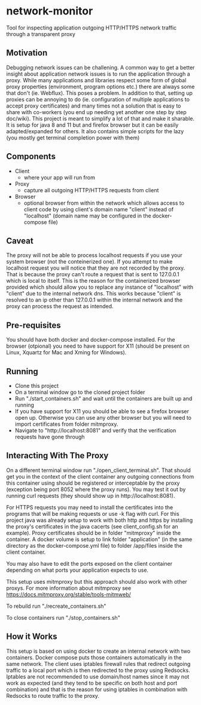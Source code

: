 # network-monitor
Tool for inspecting application outgoing HTTP/HTTPS network traffic through a transparent proxy

## Motivation

Debugging network issues can be challening. A common way to get a better insight about application network issues is to run the application through a proxy. While many applications and libraries respect some form of global proxy properties (environment, program options etc.) there are always some that don't (ie. Webflux). This poses a problem. In addition to that, setting up proxies can be annoying to do (ie. configuration of multiple applications to accept proxy certificates) and many times not a solution that is easy to share with co-workers (you end up needing yet another one step by step doc/wiki). This project is meant to simplify a lot of that and make it sharable. It is setup for java 8 and 11 but and firefox browser but it can be easily adapted/expanded for others. It also contains simple scripts for the lazy (you mostly get terminal completion power with them)

## Components
* Client 
    * where your app will run from
* Proxy 
    * capture all outgoing HTTP/HTTPS requests from client
* Browser 
    * optional browser from within the network which allows access to client code by using  client's domain name "client" instead of "localhost" (domain name may be configured in the docker-compose file)

## Caveat

The proxy will not be able to process localhost requests if you use your system browser (not the conteinerized one). If you attempt to make localhost request you will notice that they are not recorded by the proxy. That is because the proxy can't route a request that is sent to 127.0.0.1 which is local to itself. This is the reason for the containerized browser provided which should allow you to replace any instance of "localhost" with "client" due to the internal network dns. This works because "client" is resolved to an ip other than 127.0.0.1 within the internal network and the proxy can process the request as intended.

## Pre-requisites

You should have both docker and docker-compose installed. For the browser (otpional) you need to have support for X11 (should be present on Linux, Xquartz for Mac and Xming for Windows).

## Running

* Clone this project
* On a terminal window go to the cloned project folder
* Run "./start_containers.sh" and wait until the containers are built up and running
* If you have support for X11 you should be able to see a firefox browser open up. Otherwise you can use any other browser but you will need to import certificates from folder mitmproxy.
* Navigate to "http://localhost:8081" and verify that the verification requests have gone through

## Interacting With The Proxy

On a different terminal window run "./open_client_terminal.sh". That should get you in the context of the client container any outgoing connections from this container using should be registered or interceptable by the proxy (exception being port 8052 where the proxy runs). You may test it out by running curl requests (they should show up in http://localhost:8081). 

For HTTPS requests you may need to install the certificates into the programs that will be making requests or use -k flag with curl. For this project java was already setup to work with both http and https by installing the proxy's certificates in the java cacerts (see client_config.sh for an example). Proxy certificates should be in folder "mitmproxy" inside the container. A docker volume is setup to link folder "application" (in the same directory as the docker-compose.yml file) to folder /app/files inside the client container. 

You may also have to edit the ports exposed on the client container depending on what ports your application expects to use.

This setup uses mitmproxy but this approach should also work with other proxys. For more information about mitmproxy see https://docs.mitmproxy.org/stable/tools-mitmweb/

To rebuild run "./recreate_containers.sh"

To close containers run "./stop_containers.sh"

## How it Works

This setup is based on using docker to create an internal network with two containers. Docker compose puts those containers automatically in the same network. The client uses iptables firewall rules that redirect outgoing traffic to a local port which is then redirected to the proxy using Redsocks. Iptables are not recommended to use domain/host names since it may not work as expected (and they tend to be specific on both host and port combination) and that is the reason for using iptables in combination with Redsocks to route traffic to the proxy. 
